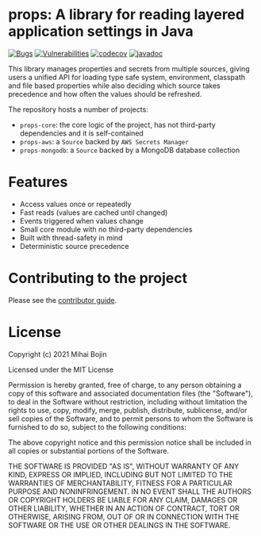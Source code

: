 # props: A library for reading layered application settings in Java

[![Bugs](https://sonarcloud.io/api/project_badges/measure?project=props-sh_props&metric=bugs)](https://sonarcloud.io/summary/new_code?id=props-sh_props)
[![Vulnerabilities](https://sonarcloud.io/api/project_badges/measure?project=props-sh_props&metric=vulnerabilities)](https://sonarcloud.io/summary/new_code?id=props-sh_props)
[![codecov](https://codecov.io/gh/props-sh/props/branch/main/graph/badge.svg?token=RMUOVHFHKG)](https://codecov.io/gh/props-sh/props)
[![javadoc](https://javadoc.io/badge2/sh.props/props-core/javadoc.svg)](https://javadoc.io/doc/sh.props/props-core)

This library manages properties and secrets from multiple sources, giving users a unified API for
loading type safe system, environment, classpath and file based properties while also deciding which
source takes precedence and how often the values should be refreshed.

The repository hosts a number of projects:

- `props-core`: the core logic of the project, has not third-party dependencies and it is
  self-contained
- `props-aws`: a `Source` backed by `AWS Secrets Manager`
- `props-mongodb`: a `Source` backed by a MongoDB database collection

# Features

- Access values once or repeatedly
- Fast reads (values are cached until changed)
- Events triggered when values change
- Small core module with no third-party dependencies
- Built with thread-safety in mind
- Deterministic source precedence

# Contributing to the project

Please see the [contributor guide](./CONTRIBUTING.md).

# License

Copyright (c) 2021 Mihai Bojin

Licensed under the MIT License

Permission is hereby granted, free of charge, to any person obtaining a copy of this software and
associated documentation files (the "Software"), to deal in the Software without restriction,
including without limitation the rights to use, copy, modify, merge, publish, distribute,
sublicense, and/or sell copies of the Software, and to permit persons to whom the Software is
furnished to do so, subject to the following conditions:

The above copyright notice and this permission notice shall be included in all copies or substantial
portions of the Software.

THE SOFTWARE IS PROVIDED "AS IS", WITHOUT WARRANTY OF ANY KIND, EXPRESS OR IMPLIED, INCLUDING BUT
NOT LIMITED TO THE WARRANTIES OF MERCHANTABILITY, FITNESS FOR A PARTICULAR PURPOSE AND
NONINFRINGEMENT. IN NO EVENT SHALL THE AUTHORS OR COPYRIGHT HOLDERS BE LIABLE FOR ANY CLAIM, DAMAGES
OR OTHER LIABILITY, WHETHER IN AN ACTION OF CONTRACT, TORT OR OTHERWISE, ARISING FROM, OUT OF OR IN
CONNECTION WITH THE SOFTWARE OR THE USE OR OTHER DEALINGS IN THE SOFTWARE.
